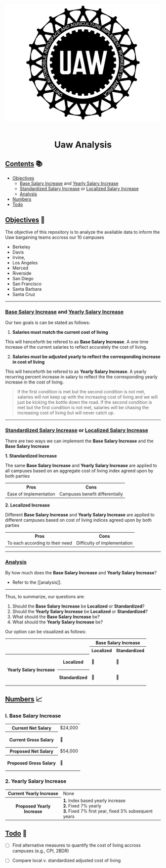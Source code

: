 <p align="center">
    <img src="./img/uaw-logo.webp">
    <br><br>
    <h1 align="center">Uaw Analysis</h1>
</p>

## [Contents](contents) :books:

- [Objectives](objectives)
    - [Base Salary Increase](bsi) and [Yearly Salary Increase](ysi)
    - [Standardized Salary Increase](ssi) or [Localized Salary Increase](lsi)
    - [Analysis](analysis)
- [Numbers](numbers)
- [Todo](todo)

## [Objectives](objectives) :rocket:

The objective of this repository is to analyze the available data to inform the Uaw bargaining teams accross our 10 campuses
- Berkeley
- Davis
- Irvine, 
- Los Angeles
- Merced
- Riverside
- San Diego
- San Francisco
- Santa Barbara
- Santa Cruz

---

### [Base Salary Increase](bsi) and [Yearly Salary Increase](ysi)

Our two goals is can be stated as follows:

1. **Salaries must match the current cost of living**

This will henceforth be refered to as **Base Salary Increase**.
A one time increase of the current salaries to reflect accurately the cost of living.

2. **Salaries must be adjusted yearly to reflect the corresponding increase in cost of living**

This will henceforth be refered to as **Yearly Salary Increase**.
A yearly recurring percent increase in salary to reflect the the corresponding yearly increase in the cost of living.

> If the first condition is met but the second condition is not met, salaries will not keep up with the increasing cost of living and we will just be kicking the bottle down the road.
> If the second condition is met but the first condition is not met, salaries will be chasing the increasing cost of living but will never catch up.

---

### [Standardized Salary Increase](ssi) or [Localized Salary Increase](lsi)

There are two ways we can implement the **Base Salary Increase** and the **Base Salary Increase**

**1. Standardized Increase**

The same **Base Salary Increase** and **Yearly Salary Increase** are applied to all campuses based on an aggregate cost of living index agreed upon by both parties

<table>
    <tr>
        <th>Pros</th>
        <th>Cons</th>
    </tr>
    <tr>
        <td>Ease of implementation</td>
        <td>Campuses benefit differentially</td>
    </tr>
</table>



**2. Localized Increase**

Different **Base Salary Increase** and **Yearly Salary Increase** are applied to different campuses based on cost of living indices agreed upon by both parties

<table>
    <tr>
        <th>Pros</th>
        <th>Cons</th>
    </tr>
    <tr>
        <td>To each according to their need</td>
        <td>Difficulty of implementation</td>
    </tr>
</table>

---

### [Analysis](analysis)

By how much does the **Base Salary Increase** and **Yearly Salary Increase**?
    
- Refer to the [[analysis]].

---

Thus, to summarize, our questions are:

1. Should the **Base Salary Increase** be **Localized** or **Standardized**?
2. Should the **Yearly Salary Increase** be **Localized** or **Standardized**?
3. What should the **Base Salary Increase** be?
4. What should the **Yearly Salary Increase** be?

Our option can be visualized as follows:

<table>
    <tr>
        <th rowspan=2 colspan=2></th>
        <th colspan=2>Base Salary Increase</th>
    </tr>
    <tr>
        <th colspan=1>Localized</th>
        <th colspan=1>Standardized</th>
    </tr>
    <tr>
        <th rowspan=2 colspan=1>Yearly Salary Increase</th>
        <th rowspan=1>Localized</th>
        <td rowspan=1> <p>&#128204;</p> </td>
        <td rowspan=1> <p>&#128204;</p> </td>
    </tr>
    <tr>
        <th rowspan="1">Standardized</th>
        <td rowspan="1"> <p>&#128204;</p> </td>
        <td rowspan="1"> <p>&#128204;</p> </td>
    </tr>
</table>

## [Numbers](numbers) :chart_with_upwards_trend:

### I. Base Salary Increase

<table>
    <tr>
        <th>Current Net Salary</th>
        <td>$24,000</td>
    </tr>
    <tr>
        <th>Current Gross Salary</th>
        <td> <p>&#128204;</p> </td>
    </tr>
    <tr>
        <th>Proposed Net Salary</th>
        <td> $54,000 </td>
    </tr>
    <tr>
        <th>Proposed Gross Salary</th>
        <td> <p>&#128204;</p> </td>
    </tr>
</table>

### 2. Yearly Salary Increase

<table>
    <tr>
        <th>Current Yearly Increase</th>
        <td> None </td>
    </tr>
    <tr>
        <th>Proposed Yearly Increase</th>
        <td> 
            <b>1.</b> Index based yearly increase <br>
            <b>2.</b> Fixed 7% yearly <br>
            <b>3.</b> Fixed 7% first year, fixed 3% subsequent years <br>
        </td>
    </tr>
</table>

## [Todo](todo) :pushpin:

- [ ] Find alternative measures to quantify the cost of living accross campuses (e.g., CPI, 2BDR)
- [ ] Compare local v. standardized adjusted cost of living

